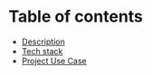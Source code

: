 # Table of contents

* [Description](README.md)
* [Tech stack](tech-stack.md)
* [Project Use Case](project-use-case.md)
